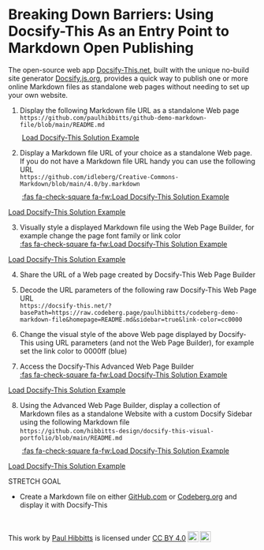 <h1> Breaking Down Barriers: Using Docsify-This As an Entry Point to Markdown Open Publishing </h1>

The open-source web app [Docsify-This.net](https://Docsify-This.net), built with the unique no-build site generator [Docsify.js.org](https://docsify.js.org), provides a quick way to publish one or more online Markdown files as standalone web pages without needing to set up your own website.

1. Display the following Markdown file URL as a standalone Web page  
`https://github.com/paulhibbitts/github-demo-markdown-file/blob/main/README.md`<br><span style="display:inline-block;height: 24px;"></span>
<a class="navpill" href="https://docsify-this.net/?url-field=https://github.com/paulhibbitts/github-demo-markdown-file/blob/main/README.md" title="Load Docsify-This with the Markdown file URL github.com/paulhibbitts/github-demo-markdown-file/blob/main/README.md" target="_blank"><i class="fas fa-check-square fa-fw"></i>Load Docsify-This Solution Example</a>

2. Display a Markdown file URL of your choice as a standalone Web page. If you do not have a Markdown file URL handy you can use the following URL  
`https://github.com/idleberg/Creative-Commons-Markdown/blob/main/4.0/by.markdown`<br><span style="display:inline-block;height: 24px;"></span>
[:fas fa-check-square fa-fw:Load Docsify-This Solution Example](https://docsify-this.net/?url-field=https://github.com/idleberg/Creative-Commons-Markdown/blob/main/4.0/by.markdown ':target=_blank :class=navpill Load Docsify-This with the Markdown file URL github.com/idleberg/Creative-Commons-Markdown/blob/main/4.0/by.markdown')

<a class="navpill" href="https://docsify-this.net/?url-field=https://github.com/idleberg/Creative-Commons-Markdown/blob/main/4.0/by.markdown" title="Load Docsify-This with the Markdown file URL github.com/idleberg/Creative-Commons-Markdown/blob/main/4.0/by.markdown" target="_blank"><i class="fas fa-check-square fa-fw"></i>Load Docsify-This Solution Example</a>

3. Visually style a displayed Markdown file using the Web Page Builder, for example change the page font family or link color  
[:fas fa-check-square fa-fw:Load Docsify-This Solution Example](https://docsify-this.net/?url-field=https://github.com/paulhibbitts/github-demo-markdown-file/blob/main/README.md&font-family=Merriweather,Georgia,serif&link-color=cc0000 ':target=_blank :class=navpill Load Docsify-This with the Markdown file URL github.com/paulhibbitts/github-demo-markdown-file/blob/main/README.md, page font family Merriweather and link color cc0000')

<a class="navpill" href="https://docsify-this.net/?url-field=https://github.com/paulhibbitts/github-demo-markdown-file/blob/main/README.md&font-family=Merriweather,Georgia,serif&link-color=cc0000" title="Load Docsify-This with the Markdown file URL github.com/paulhibbitts/github-demo-markdown-file/blob/main/README.md, page font family Merriweather and link color cc0000" target="_blank"><i class="fas fa-check-square fa-fw"></i>Load Docsify-This Solution Example</a>

4. Share the URL of a Web page created by Docsify-This Web Page Builder  

5. Decode the URL parameters of the following raw Docsify-This Web Page URL  
`https://docsify-this.net/?basePath=https://raw.codeberg.page/paulhibbitts/codeberg-demo-markdown-file&homepage=README.md&sidebar=true&link-color=cc0000`

6. Change the visual style of the above Web page displayed by Docsify-This using URL parameters (and not the Web Page Builder), for example set the link color to 0000ff (blue)  

7. Access the Docsify-This Advanced Web Page Builder  
[:fas fa-check-square fa-fw:Load Docsify-This Solution Example](https://docsify-this.net/?advanced=true#/ ':target=_blank :class=navpill Load Docsify-This Advanced Web Page Builder')

<a class="navpill" href="https://docsify-this.net/?advanced=true" title="Load Docsify-This Advanced Web Page Builder" target="_blank"><i class="fas fa-check-square fa-fw"></i>Load Docsify-This Solution Example</a>

8. Using the Advanced Web Page Builder, display a collection of Markdown files as a standalone Website with a custom Docsify Sidebar using the following Markdown file  
`https://github.com/hibbitts-design/docsify-this-visual-portfolio/blob/main/README.md`<br><span style="display:inline-block;height: 24px;"></span>
[:fas fa-check-square fa-fw:Load Docsify-This Solution Example](https://docsify-this.net/?url-field=https://github.com/hibbitts-design/docsify-this-visual-portfolio/blob/main/README.md&sidebar=true&loadSidebar=_sidebar.md ':target=_blank :class=navpill Load Docsify-This Advanced Web Page Builder with the Markdown file URL ithub.com/hibbitts-design/docsify-this-visual-portfolio/blob/main/README.md and display a Sidebar that uses a custom Sidebar file')

<a class="navpill" href="https://docsify-this.net/?url-field=https://github.com/hibbitts-design/docsify-this-visual-portfolio/blob/main/README.md&sidebar=true&loadSidebar=_sidebar.md" title="Load Docsify-This Advanced Web Page Builder with the Markdown file URL ithub.com/hibbitts-design/docsify-this-visual-portfolio/blob/main/README.md and display a Sidebar that uses a custom Sidebar file" target="_blank"><i class="fas fa-check-square fa-fw"></i>Load Docsify-This Solution Example</a>

STRETCH GOAL

- Create a Markdown file on either [GitHub.com](GitHub.com) or [Codeberg.org](Codeberg.org) and display it with Docsify-This

<br><p xmlns:cc="http://creativecommons.org/ns#" >This work by <a rel="cc:attributionURL dct:creator" property="cc:attributionName" href="https://hibbittsdesign.org">Paul Hibbitts</a> is licensed under <a href="https://creativecommons.org/licenses/by/4.0/?ref=chooser-v1" target="_blank" rel="license noopener noreferrer" style="display:inline-block;">CC BY 4.0<img style="height:22px!important;margin-left:3px;vertical-align:text-bottom;" src="https://mirrors.creativecommons.org/presskit/icons/cc.svg?ref=chooser-v1" alt=""><img style="height:22px!important;margin-left:3px;vertical-align:text-bottom;" src="https://mirrors.creativecommons.org/presskit/icons/by.svg?ref=chooser-v1" alt=""></a></p>
